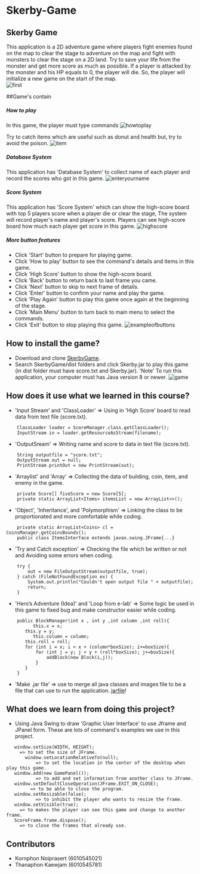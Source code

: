 ﻿# Skerby-Game

## Skerby Game	

   This application is a 2D adventure game where players fight enemies found on the map to clear the stage to adventure on the map and fight with monsters to clear the stage on a 2D land. Try to save your life from the monster and get more score as much as possible. If a player is attacked by the monster and his HP equals to 0, the player will die. So, the player will initialize a new game on the start of the map.	
   	![first](Review/Interface.png)
       
##Game's contain
 
 ##### **How to play**
   In this game, the player must type commands
       ![howtoplay](Review/HowToPlay.png)

   Try to catch items which are useful such as donut and health but, try to avoid the poison.
       ![item](Review/HowToPlayTwo.png)
 
 ##### **Database System**
   This application has 'Database System' to collect name of each player and record the scores who got in this game.
       ![enteryourname](Review/Enteryourname.png)
 
 
 ##### **Score System**
   This application has 'Score System' which can show the high-score board with top 5 players score when a player die or clear the stage, The system will record player's name and player's score. Players can see high-score board how much each player get score in this game.
       ![highscore](Review/HighScore.png)
       
 ##### **More button features**
- Click 'Start' button to prepare for playing game.
- Click 'How to play' button to see the command's details and items in this game.
- Click 'High Score' button to show the high-score board.
- Click 'Back' button to return back to last frame you came.
- Click 'Next' button to skip to next frame of details.
- Click 'Enter' button to confirm your name and play the game.
- Click 'Play Again' button to play this game once again at the beginning of the stage.
- Click 'Main Menu' button to turn back to main menu to select the commands.
- Click 'Exit' button to stop playing this game.
       ![exampleofbuttons](Review/YouDie.png)

 ## How to install the game?
 - Download and clone [SkerbyGame](https://github.com/Driveiei/Skerby-Game2).
 - Search SkerbyGame/dist folders and click Skerby.jar to play this game (in dist folder must have score.txt and Skerby.jar).
  'Note' To run this application, your computer must has Java version 8 or newer.
        ![game](Review/land.png)

 ## How does it use what we learned in this course?
 
 - 'Input Stream' and 'ClassLoader' => Using in 'High Score' board to read data from text file (score.txt).
 ```
     ClassLoader loader = ScoreManager.class.getClassLoader();
     InputStream in = loader.getResourceAsStream(filename);
 ```

 - 'OutputSream' => Writing name and score to data in text file (score.txt).
 ```
     String outputfile = "score.txt";
     OutputStream out = null;
     PrintStream printOut = new PrintStream(out);
 ```

 - 'Arraylist' and 'Array' => Collecting the data of building, coin, item, and enemy in the game.
 ```
     private Score[] fiveScore = new Score[5];
     private static ArrayList<Items> itemsList = new ArrayList<>();
 ```

 - 'Object', 'Inheritance', and 'Polymorphism' => Linking the class to be proportionated and more comfortable while coding.
 ```
     private static ArrayList<Coins> cl = CoinsManager.getCoinsBounds();
     public class ItemsInterface extends javax.swing.JFrame{...}
 ```

 - 'Try and Catch exception' => Checking the file which be written or not and Avoiding some errors when coding.
 ```
     try {
         out = new FileOutputStream(outputfile, true);
     } catch (FileNotFoundException ex) {
         System.out.println("Couldn't open output file " + outputfile);
         return;
     }
 ```
        
 - 'Hero’s Adventure (Idea)' and 'Loop from e-lab' => Some logic be used in this game to fixed bug and make constructor easier while coding.
 ```
     public BlockManager(int x , int y ,int column ,int roll){
    	   this.x = x;
       	this.y = y;
    	   this.column = column;
       	this.roll = roll;
        for (int i = x; i < x + (column*boxSize); i+=boxSize){
            for (int j = y; j < y + (roll*boxSize); j+=boxSize){
                addBlock(new Block(i,j));
            }
        }
     }
 ```
 
  - 'Make .jar file' => use to merge all java classes and images file to be a file that can use to run the application.
        [jarfile](Review/Jarfile.png)!

 ## What does we learn from doing this project?
 - Using Java Swing to draw 'Graphic User Interface' to use Jframe and JPanel form.
     These are lots of command's examples we use in this project.
 ```
    window.setSize(WIDTH, HEIGHT);
      => to set the size of JFrame.
	  	window.setLocationRelativeTo(null);
		    => to set the location in the center of the desktop when play this game.
    window.add(new GamePanel());
		    => to add and set information from another class to JFrame.
    window.setDefaultCloseOperation(JFrame.EXIT_ON_CLOSE);
	  	  => to be able to close the program.
    window.setResizable(false);
		    => to inhibit the player who wants to resize the frame.
    window.setVisible(true);
      => to makes the player can see this game and change to another frame.
    ScoreFrame.frame.dispose();
      => to close the frames that already use.
 ```
 
 
  ## Contributors
   - Kornphon Noiprasert (6010545021)
   - Thanaphon Kaewjam (6010545781)
